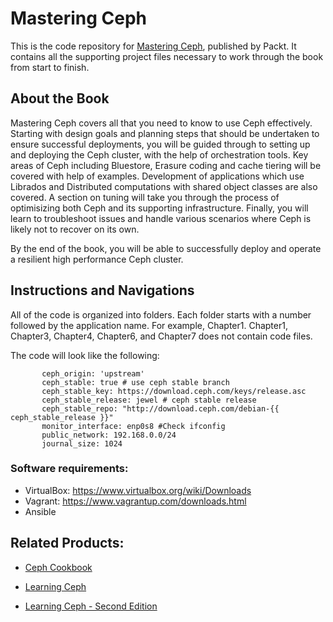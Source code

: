 # Mastering Ceph
This is the code repository for [Mastering Ceph](https://www.packtpub.com/virtualization-and-cloud/mastering-ceph?utm_source=github&utm_medium=repository&utm_content=9781785888786), published by Packt. It contains all the supporting project files necessary to work through the book from start to finish.

## About the Book
Mastering Ceph covers all that you need to know to use Ceph effectively. Starting with design goals and planning steps that should be undertaken to ensure successful deployments, you will be guided through to setting up and deploying the Ceph cluster, with the help of orchestration tools. Key areas of Ceph including Bluestore, Erasure coding and cache tiering will be covered with help of examples. Development of applications which use Librados and Distributed computations with shared object classes are also covered. A section on tuning will take you through the process of optimisizing both Ceph and its supporting infrastructure. Finally, you will learn to troubleshoot issues and handle various scenarios where Ceph is likely not to recover on its own.

By the end of the book, you will be able to successfully deploy and operate a resilient high performance Ceph cluster.

## Instructions and Navigations
All of the code is organized into folders. Each folder starts with a number followed by the application name. For example, Chapter1.
Chapter1, Chapter3, Chapter4, Chapter6, and Chapter7 does not contain code files.

The code will look like the following:
       
           ceph_origin: 'upstream'
           ceph_stable: true # use ceph stable branch
           ceph_stable_key: https://download.ceph.com/keys/release.asc
           ceph_stable_release: jewel # ceph stable release
           ceph_stable_repo: "http://download.ceph.com/debian-{{ ceph_stable_release }}"
           monitor_interface: enp0s8 #Check ifconfig
           public_network: 192.168.0.0/24
           journal_size: 1024

### Software requirements:

* VirtualBox: https://www.virtualbox.org/wiki/Downloads
* Vagrant: https://www.vagrantup.com/downloads.html
* Ansible

## Related Products:

* [Ceph Cookbook]( https://www.packtpub.com/virtualization-and-cloud/ceph-cookbook?utm_source=github&utm_medium=repository&utm_content=9781784393502 )

* [Learning Ceph]( https://www.packtpub.com/virtualization-and-cloud/learning-ceph?utm_source=github&utm_medium=repository&utm_content=9781783985623 )

* [Learning Ceph - Second Edition]( https://www.packtpub.com/virtualization-and-cloud/learning-ceph-second-edition?utm_source=github&utm_medium=repository&utm_content=9781787127913 )




